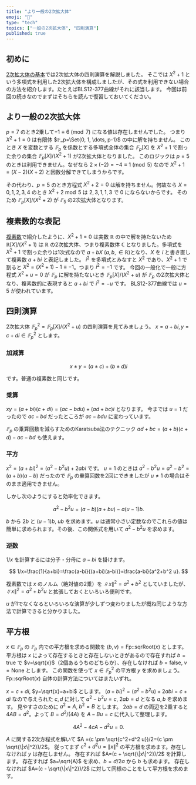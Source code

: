 ```yaml
---
title: "より一般の2次拡大体"
emoji: "🧮"
type: "tech"
topics: ["一般の2次拡大体", "四則演算"]
published: true
---
```

## 初めに
[2次拡大体の基本](https://zenn.dev/herumi/articles/extended-field-1)では2次拡大体の四則演算を解説しました。
そこでは $X^2+1$ という多項式を利用した2次拡大体を構成しましたが、その式を利用できない場合の方法を紹介します。たとえばBLS12-377曲線がそれに該当します。
今回は前回の続きなのでまずはそちらを読んで復習しておいてください。

## より一般の2次拡大体
$p=7$ のとき2乗して$-1 \equiv 6 \pmod{7}$ になる値は存在しませんでした。
つまり $X^2+1=0$ は有限体 $𝔽_p=\Set{0, 1, \dots, p-1}$ の中に解を持ちません。
このとき $X$ を変数とする $𝔽_p$ を係数とする多項式全体の集合 $𝔽_p[X]$ を $X^2+1$ で割った余りの集合 $𝔽_p[X]/(X^2+1)$ が2次拡大体となりました。
このロジックは $p=5$ のときは利用できません。なぜなら $2 \times (-2) = -4 \equiv 1 \pmod{5}$ なので $X^2+1=(X-2)(X+2)$ と因数分解できてしまうからです。

その代わり、$p=5$ のとき方程式 $X^2+2=0$ は解を持ちません。何故なら $X=0, 1, 2, 3, 4$ のとき $X^2+2 \bmod{5}$ は $2, 3, 1, 1, 3$ で $0$ にならないからです。
そのため $𝔽_p[X]/(X^2+2)$ が $𝔽_5$ の2次拡大体となります。

## 複素数的な表記
[複素数](https://zenn.dev/herumi/articles/extension-field-of-f2#%E8%A4%87%E7%B4%A0%E6%95%B0)で紹介したように、$X^2+1=0$ は実数 $ℝ$ の中で解を持たないため
$ℝ[X]/(X^2+1)$ は $ℝ$ の2次拡大体、つまり複素数体 $ℂ$ となりました。多項式を $X^2+1$ で割った余りは1次式なので $a + bX$ ($a, b, \in ℝ$)となり、$X$ を $i$ と書き直して複素数 $a+bi$ と表記しました。
$i^2$ を多項式とみなすと $X^2$ であり、$X^2+1$ で割ると $X^2=(X^2+1)-1 \equiv -1$。つまり $i^2=-1$ です。
今回の一般化で一般に方程式 $X^2+u=0$ が $𝔽_p$ に解を持たないとき $𝔽_p[X]/(X^2+u)$ が $𝔽_p$ の2次拡大体となり、複素数的に表現すると $a+bi$ で $i^2=-u$ です。
BLS12-377曲線では $u=5$ が使われています。

## 四則演算
2次拡大体 $𝔽_p^2=𝔽_p[X]/(X^2+u)$ の四則演算を見てみましょう。
$x=a+bi, y=c+di \in 𝔽_p^2$ とします。

### 加減算
$$
x \pm y = (a\pm c)+(b\pm d)i
$$

です。普通の複素数と同じです。

### 乗算
$x y = (a+bi)(c+di) = (ac-bd u) + (ad+bc)i$ となります。
今までは $u=1$ だったので $ac-bd$ だったところが $ac - bd u$ に変わっています。

$𝔽_p$ の乗算回数を減らすためのKaratsuba法のテクニック $ad+bc=(a+b)(c+d)-ac-bd$ も使えます。

### 平方
$x^2=(a+bi)^2=(a^2-b^2 u) + 2ab i$ です。
$u=1$ のときは $a^2-b^2 u= a^2 - b^2 = (a+b)(a-b)$ だったので $𝔽_p$ の乗算回数を2回にできましたが $u \neq 1$ の場合はそのまま適用できません。

しかし次のようにすると効率化できます。

$$
a^2-b^2 u = (a-b)(a + b u) - a (u-1)b.
$$

$b$ から $2b$ と $(u-1)b$, $ub$ を求めます。$u$ は通常小さい定数なのでこれらの値は簡単に求められます。その後、この関係式を用いて $a^2-b^2 u$ を求めます。

### 逆数
$1/x$ を計算するには分子・分母に $a-bi$ を掛けます。

$$
1/x=\frac{1}{a+bi}=\frac{a-bi}{(a+bi)(a-bi)}=\frac{a-bi}{a^2+b^2 u}.
$$

複素数では $x$ のノルム（絶対値の2乗）を $\|x\|^2=a^2+b^2$ としていましたが、$\|x\|^2=a^2 + b^2 u$ と拡張しておくといろいろ便利です。

$u$ が1でなくなるといろいろな演算が少しずつ変わりましたが概ね同じような方法で計算できると分かりました。


## 平方根
$x \in 𝔽_p$ の $𝔽_p$ 内での平方根を求める関数を $(b, v) = \text{Fp::sqrRoot}(x)$ とします。平方根は $x$ によって存在するときと存在しないときがあるので存在すれば $b = \text{true}$ で $v=\sqrt{x}$（2個あるうちのどちらか）、存在しなければ $b=\text{false}$, $v=\text{None}$ とします。
この関数を使って $x \in 𝔽_p^2$ の平方根 $y$ を求めましょう。$\text{Fp::sqrRoot}(x)$ 自体の計算方法についてはまたいずれ。

$x=c+di$, $y=\sqrt{x}=a+bi$ とします。
$(a+bi)^2=(a^2-b^2 u) + 2ab i = c + di$ なので与えられた $c, d$ に対して $a^2-b^2 u= c$, $2ab = d$ となる $a, b$ を求めます。
見やすさのために $a^2=A$, $b^2=B$ とします。
$2ab=d$ の両辺を2乗すると $4 A B = d^2$。よって $B = d^2/(4 A)$ を $A - B u = c$ に代入して整理します。

$$
4 A^2 - 4 c A - d^2 u = 0.
$$

$A$ に関する2次方程式を解いて $A =(c \pm \sqrt{c^2+d^2 u})/2=(c \pm \sqrt{\|x\|^2})/2$。
従ってまず $c^2+d^2u = \|x\|^2$ の平方根を求めます。存在しなければ $y$ は存在しません。
存在すれば $A=(c + \sqrt{\|x\|^2})/2$ を計算します。
存在すれば $a=\sqrt{A}$ を求め、$b=d/2a$ から $b$ も求めます。
存在しなければ $A=(c - \sqrt{\|x\|^2})/2$ に対して同様のことをして平方根を求めます。
